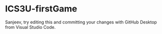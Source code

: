 # ICS3U-firstGame
Sanjeev, try editing this and committing your changes with GitHub Desktop from Visual Studio Code.
